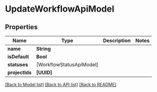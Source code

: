 # UpdateWorkflowApiModel

## Properties
Name | Type | Description | Notes
------------ | ------------- | ------------- | -------------
**name** | **String** |  | 
**isDefault** | **Bool** |  | 
**statuses** | [WorkflowStatusApiModel] |  | 
**projectIds** | **[UUID]** |  | 

[[Back to Model list]](../README.md#documentation-for-models) [[Back to API list]](../README.md#documentation-for-api-endpoints) [[Back to README]](../README.md)


